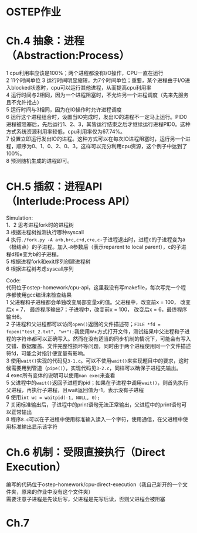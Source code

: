 # OSTEP作业  

# Ch.4 抽象：进程（Abstraction:Process）  
1 cpu利用率应该是100%；两个进程都没有I/O操作，CPU一直在运行  
2 11个时间单位
3 运行时间明显缩短，为7个时间单位；重要，某个进程由于I/O进入blocked状态时，cpu可以运行其他进程，从而提高cpu利用率  
4 运行时间与2相同，因为一个进程阻塞时，不允许另一个进程调度（先来先服务且不允许抢占）  
5 运行时间与3相同，因为在IO操作时允许进程调度    
6 运行这个进程组合时，设置当IO完成时，发出IO的进程不一定马上运行。PID0进程被阻塞后，先后运行1、2、3，其皆运行结束之后才继续运行进程PID0。这种方式系统资源利用率较低，cpu利用率仅为67.74%。   
7 设置立即运行发出IO的进程。这种方式可以在每次IO进程阻塞时，运行另一个进程，顺序为0、1、0、2、0、3，这样可以充分利用cpu资源，这个例子中达到了100%。  
8 预测随机生成的进程即可。  

# CH.5 插叙：进程API（Interlude:Process API）  
Simulation:  
1、2 思考进程fork时的进程树  
3 根据进程树推测执行哪种syscall  
4 执行`./fork.py -A a+b,b+c,c+d,c+e,c-`子进程退出时，进程c的子进程变为a（根结点）的子进程。加入`-R`参数后（表示reparent to local parent），c的子进程d和e变为b的子进程。  
5 根据进程fork和exit序列创建进程树  
6 根据进程树考虑syscall序列  

Code:  
代码位于ostep-homework/cpu-api，这里我没有写makefile，每次写完一个程序都使用gcc编译来检查结果  
1 父进程和子进程都会单独改变局部变量x的值。父进程中，改变前x = 100， 改变后x = 7， 最终程序输出7；子进程中，改变前x = 100， 改变后x = 6，最终程序输出6。  
2 子进程和父进程都可以访问`open()`返回的文件描述符；`FILE *fd = fopen("test_2.txt", "w+");`我使用w+方式打开文件，测试结果中父进程和子进程的字符串都可以正确写入。然而在没有适当的同步机制的情况下，可能会有写入交错、数据覆盖、文件完整性损坏等问题，同时由于两个进程使用同一个文件描述符fd，可能会对指针便宜量有影响。  
3 使用`wait()`实现的代码见`3-1.c`。可以不使用`wait()`来实现题目中的要求，这时候需要用到管道（`pipe()`），实现代码见`3-2.c`，同样可以确保子进程先输出。  
4 exec所有变体的说明可以使用`man exec`来查看    
5 父进程中的`wait()`返回子进程的pid；如果在子进程中调用`wait()`，则首先执行父进程，再执行子进程，且wait返回值为-1，表示没有子进程      
6 使用`int wc = waitpid(-1, NULL, 0);`  
7 关闭标准输出后，子进程中的print语句无法正常输出，父进程中的print语句可以正常输出  
8 程序`8.c`可以在子进程中使用标准输入读入一个字符，使用通信，在父进程中使用标准输出显示该字符  

# Ch.6 机制：受限直接执行（Direct Execution）  
编写的代码位于ostep-homework/cpu-direct-execution（我自己新开的一个文件夹，原来的作业中没有这个文件夹）  
需要注意子进程是先读后写，父进程是先写后读，否则父进程会被阻塞  

# Ch.7
